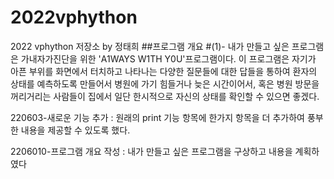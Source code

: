 # 2022vphython
2022 vphython 저장소 by 정태희
##프로그램 개요
 #(1)- 내가 만들고 싶은 프로그램은 가내자가진단을 위한 'A1WAYS W1TH Y0U'프로그램이다. 이 프로그램은 자기가 아픈 부위를 화면에서 터치하고 나타나는 다양한 질문들에 대한 답들을 통하여 환자의 상태를 예측하도록 만들어서 병원에 가기 힘들거나 늦은 시간이어서, 혹은 병원 방문을 꺼리거리는 사람들이 집에서 일단 한시적으로 자신의 상태를 확인할 수 있으면 좋겠다.


220603-새로운 기능 추가
 : 원래의 print 기능 항목에 한가지 항목을 더 추가하여 풍부한 내용을 제공할 수 있도록 했다.
 
2206010-프로그램 개요 작성
 : 내가 만들고 싶은 프로그램을 구상하고 내용을 계획하였다
